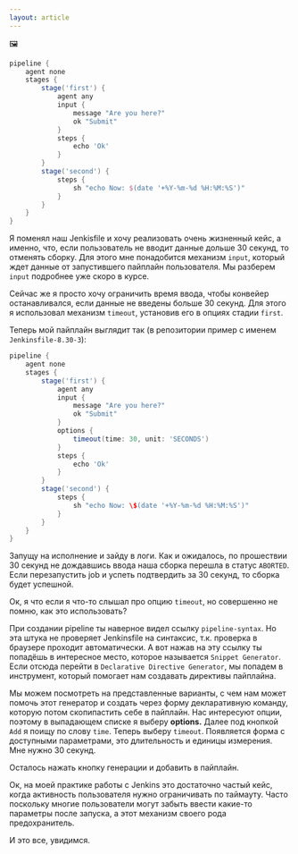 ```yaml
---
layout: article
---
```

<aside>
🖼️

</aside>

```groovy
pipeline {
    agent none
    stages {
        stage('first') {
            agent any
            input {
                message "Are you here?"
                ok "Submit"
            }
            steps {
                echo 'Ok'
            }
        }
        stage('second') {
            steps {
                sh "echo Now: $(date '+%Y-%m-%d %H:%M:%S')"
            }
        }
    }
}
```

Я поменял наш Jenkisfile и хочу реализовать очень жизненный кейс, а именно, что, если пользователь не вводит данные дольше 30 секунд, то отменять сборку. Для этого мне понадобится механизм `input`, который ждет данные от запустившего пайплайн пользователя. Мы разберем `input` подробнее уже скоро в курсе.

Сейчас же я просто хочу ограничить время ввода, чтобы конвейер останавливался, если данные не введены больше 30 секунд. Для этого я использовал механизм `timeout`, установив его в опциях стадии `first`.

Теперь мой пайплайн выглядит так (в репозитории пример с именем `Jenkinsfile-8.30-3`):

```groovy
pipeline {
    agent none
    stages {
        stage('first') {
            agent any
            input {
                message "Are you here?"
                ok "Submit"
            }
            options {
                timeout(time: 30, unit: 'SECONDS')
            }
            steps {
                echo 'Ok'
            }
        }
        stage('second') {
            steps {
                sh "echo Now: \$(date '+%Y-%m-%d %H:%M:%S')"
            }
        }
    }
}
```

Запущу на исполнение и зайду в логи. Как и ожидалось, по прошествии 30 секунд не дождавшись ввода наша сборка перешла в статус `ABORTED`. Если перезапустить job и успеть подтвердить за 30 секунд, то сборка будет успешной.

Ок, я что если я что-то слышал про опцию `timeout`, но совершенно не помню, как это использовать? 

При создании pipeline ты наверное видел ссылку `pipeline-syntax`. Но эта штука не проверяет Jenkinsfile на синтаксис, т.к. проверка в браузере проходит автоматически. А вот нажав на эту ссылку ты попадёшь в интересное место, которое называется `Snippet Generator`. Если отсюда перейти в `Declarative Directive Generator`, мы попадем в инструмент, который помогает нам создавать директивы пайплайна. 

Мы можем посмотреть на представленные варианты, с чем нам может помочь этот генератор и создать через форму декларативную команду, которую потом скопипастить себе в пайплайн. Нас интересуют опции, поэтому в выпадающем списке я выберу **options.** Далее под кнопкой `Add` я поищу по слову `time`. Теперь выберу `timeout`. Появляется форма с доступными параметрами, это длительность и единицы измерения. Мне нужно 30 секунд.

Осталось нажать кнопку генерации и добавить в пайплайн.

Ок, на моей практике работы с Jenkins это достаточно частый кейс, когда активность пользователя нужно ограничивать по таймауту. Часто поскольку многие пользователи могут забыть ввести какие-то параметры после запуска, а этот механизм своего рода предохранитель.

И это все, увидимся.
